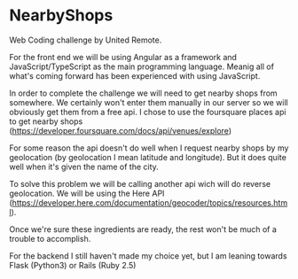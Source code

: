 # NearbyShops
Web Coding challenge by United Remote.

For the front end we will be using Angular as a framework and JavaScript/TypeScript as the main programming language.
Meanig all of what's coming forward has been experienced with using JavaScript.

In order to complete the challenge we will need to get nearby shops from somewhere. We certainly won't enter them manually in our server so we will obviously get them from a free api. I chose to use the foursquare places api to get nearby shops (https://developer.foursquare.com/docs/api/venues/explore)

For some reason the api doesn't do well when I request nearby shops by my geolocation (by geolocation I mean latitude and longitude). But it does quite well when it's given the name of the city.

To solve this problem we will be calling another api wich will do reverse geolocation. We will be using the Here API (https://developer.here.com/documentation/geocoder/topics/resources.html).

Once we're sure these ingredients are ready, the rest won't be much of a trouble to accomplish.

For the backend I still haven't made my choice yet, but I am leaning towards Flask (Python3) or Rails (Ruby 2.5)
